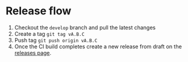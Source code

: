 # Release flow

1. Checkout the `develop` branch and pull the latest changes
2. Create a tag `git tag vA.B.C`
3. Push tag `git push origin vA.B.C`
4. Once the CI build completes create a new release from draft on the [releases page](https://github.com/Constellation-Labs/snapshot-streaming/releases).

